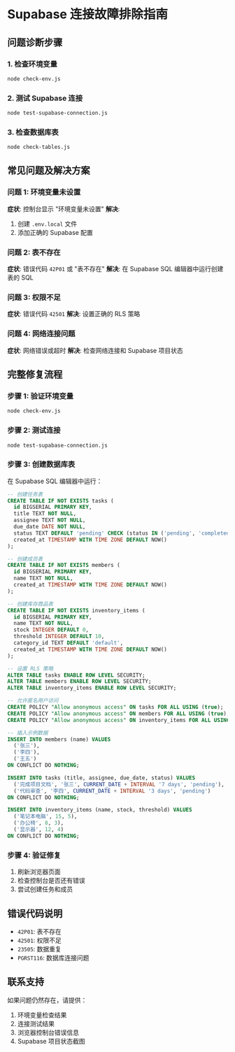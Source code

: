 # Supabase 连接故障排除指南

## 问题诊断步骤

### 1. 检查环境变量
```bash
node check-env.js
```

### 2. 测试 Supabase 连接
```bash
node test-supabase-connection.js
```

### 3. 检查数据库表
```bash
node check-tables.js
```

## 常见问题及解决方案

### 问题 1: 环境变量未设置
**症状**: 控制台显示 "环境变量未设置"
**解决**: 
1. 创建 `.env.local` 文件
2. 添加正确的 Supabase 配置

### 问题 2: 表不存在
**症状**: 错误代码 `42P01` 或 "表不存在"
**解决**: 在 Supabase SQL 编辑器中运行创建表的 SQL

### 问题 3: 权限不足
**症状**: 错误代码 `42501`
**解决**: 设置正确的 RLS 策略

### 问题 4: 网络连接问题
**症状**: 网络错误或超时
**解决**: 检查网络连接和 Supabase 项目状态

## 完整修复流程

### 步骤 1: 验证环境变量
```bash
node check-env.js
```

### 步骤 2: 测试连接
```bash
node test-supabase-connection.js
```

### 步骤 3: 创建数据库表
在 Supabase SQL 编辑器中运行：

```sql
-- 创建任务表
CREATE TABLE IF NOT EXISTS tasks (
  id BIGSERIAL PRIMARY KEY,
  title TEXT NOT NULL,
  assignee TEXT NOT NULL,
  due_date DATE NOT NULL,
  status TEXT DEFAULT 'pending' CHECK (status IN ('pending', 'completed', 'overdue')),
  created_at TIMESTAMP WITH TIME ZONE DEFAULT NOW()
);

-- 创建成员表
CREATE TABLE IF NOT EXISTS members (
  id BIGSERIAL PRIMARY KEY,
  name TEXT NOT NULL,
  created_at TIMESTAMP WITH TIME ZONE DEFAULT NOW()
);

-- 创建库存商品表
CREATE TABLE IF NOT EXISTS inventory_items (
  id BIGSERIAL PRIMARY KEY,
  name TEXT NOT NULL,
  stock INTEGER DEFAULT 0,
  threshold INTEGER DEFAULT 10,
  category_id TEXT DEFAULT 'default',
  created_at TIMESTAMP WITH TIME ZONE DEFAULT NOW()
);

-- 设置 RLS 策略
ALTER TABLE tasks ENABLE ROW LEVEL SECURITY;
ALTER TABLE members ENABLE ROW LEVEL SECURITY;
ALTER TABLE inventory_items ENABLE ROW LEVEL SECURITY;

-- 允许匿名用户访问
CREATE POLICY "Allow anonymous access" ON tasks FOR ALL USING (true);
CREATE POLICY "Allow anonymous access" ON members FOR ALL USING (true);
CREATE POLICY "Allow anonymous access" ON inventory_items FOR ALL USING (true);

-- 插入示例数据
INSERT INTO members (name) VALUES 
  ('张三'),
  ('李四'),
  ('王五')
ON CONFLICT DO NOTHING;

INSERT INTO tasks (title, assignee, due_date, status) VALUES 
  ('完成项目文档', '张三', CURRENT_DATE + INTERVAL '7 days', 'pending'),
  ('代码审查', '李四', CURRENT_DATE + INTERVAL '3 days', 'pending')
ON CONFLICT DO NOTHING;

INSERT INTO inventory_items (name, stock, threshold) VALUES 
  ('笔记本电脑', 15, 5),
  ('办公椅', 8, 3),
  ('显示器', 12, 4)
ON CONFLICT DO NOTHING;
```

### 步骤 4: 验证修复
1. 刷新浏览器页面
2. 检查控制台是否还有错误
3. 尝试创建任务和成员

## 错误代码说明

- `42P01`: 表不存在
- `42501`: 权限不足
- `23505`: 数据重复
- `PGRST116`: 数据库连接问题

## 联系支持

如果问题仍然存在，请提供：
1. 环境变量检查结果
2. 连接测试结果
3. 浏览器控制台错误信息
4. Supabase 项目状态截图 